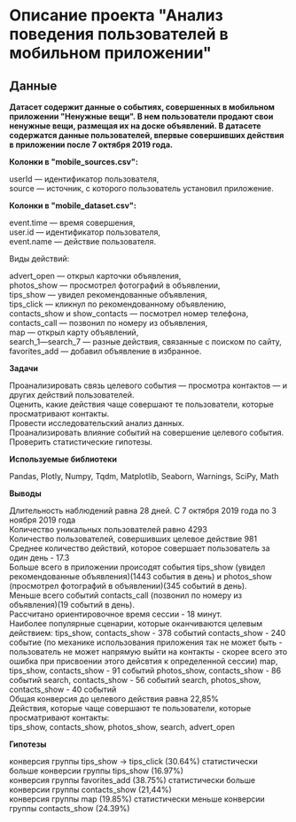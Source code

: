 # Описание проекта "Анализ поведения пользователей в мобильном приложении"  
## Данные  

**Датасет содержит данные о событиях, совершенных в мобильном приложении "Ненужные вещи". В нем пользователи продают свои ненужные вещи, размещая их на доске объявлений. В датасете содержатся данные пользователей, впервые совершивших действия в приложении после 7 октября 2019 года.**  

**Колонки в "mobile_sources.csv":**  

userId — идентификатор пользователя,  
source — источник, с которого пользователь установил приложение.  

**Колонки в "mobile_dataset.csv":**  

event.time — время совершения,  
user.id — идентификатор пользователя,  
event.name — действие пользователя.  

Виды действий:  

advert_open — открыл карточки объявления,  
photos_show — просмотрел фотографий в объявлении,  
tips_show — увидел рекомендованные объявления,  
tips_click — кликнул по рекомендованному объявлению,  
contacts_show и show_contacts — посмотрел номер телефона,  
contacts_call — позвонил по номеру из объявления,  
map — открыл карту объявлений,  
search_1—search_7 — разные действия, связанные с поиском по сайту,  
favorites_add — добавил объявление в избранное.  

**Задачи**  

Проанализировать связь целевого события — просмотра контактов — и других действий пользователей.  
Оценить, какие действия чаще совершают те пользователи, которые просматривают контакты.  
Провести исследовательский анализ данных.  
Проанализировать влияние событий на совершение целевого события.  
Проверить статистические гипотезы.  

**Используемые библиотеки**

Pandas, Plotly, Numpy, Tqdm, Matplotlib, Seaborn, Warnings, SciPy, Math

**Выводы**

Длительность наблюдений равна 28 дней. С 7 октября 2019 года по 3 ноября 2019 года  
Количество уникальных пользователей равно 4293  
Количество пользователей, совершивших целевое действие 981  
Среднее количество действий, которое совершает пользователь за один день - 17.3  
Больше всего в приложении происодят события tips_show (увидел рекомендованные объявления)(1443 события в день) и photos_show (просмотрел фотографий в объявлении)(345 событий в день).  
Меньше всего событий contacts_call (позвонил по номеру из объявления)(19 событий в день).  
Рассчитано ориентировочное время сессии - 18 минут.   
Наиболее популярные сценарии, которые оканчиваются целевым действием: tips_show, contacts_show - 378 событий contacts_show - 240 событие (по механике использования приложения так не может быть - пользователь не может напрямую выйти на контакты - скорее всего это ошибка при присвоении этого дейсвтия к определенной сессии) map, tips_show, contacts_show - 91 событий photos_show, contacts_show - 86 событий search, contacts_show - 56 событий search, photos_show, contacts_show - 40 событий  
Общая конверсия до целевого действия равна 22,85%  
Действия, которые чаще совершают те пользователи, которые просматривают контакты:  
tips_show, contacts_show, photos_show, search, advert_open  

**Гипотезы**  

конверсия группы tips_show -> tips_click (30.64%) статистически больше конверсии группы tips_show (16.97%)  
конверсия группы favorites_add (38.75%) статистически больше конверсии группы contacts_show (21,44%)  
конверсия группы map (19.85%) статистически меньше конверсии группы contacts_show (24.39%)  

